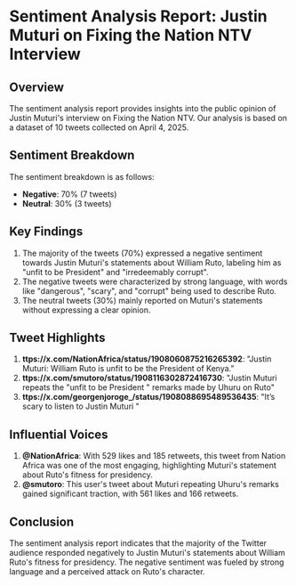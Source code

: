 # Sentiment Analysis Report: Justin Muturi on Fixing the Nation NTV Interview

## Overview
The sentiment analysis report provides insights into the public opinion of Justin Muturi's interview on Fixing the Nation NTV. Our analysis is based on a dataset of 10 tweets collected on April 4, 2025.

## Sentiment Breakdown
The sentiment breakdown is as follows:

* **Negative**: 70% (7 tweets)
* **Neutral**: 30% (3 tweets)

## Key Findings
1. The majority of the tweets (70%) expressed a negative sentiment towards Justin Muturi's statements about William Ruto, labeling him as "unfit to be President" and "irredeemably corrupt".
2. The negative tweets were characterized by strong language, with words like "dangerous", "scary", and "corrupt" being used to describe Ruto.
3. The neutral tweets (30%) mainly reported on Muturi's statements without expressing a clear opinion.

## Tweet Highlights
1. **ttps://x.com/NationAfrica/status/1908060875216265392**: "Justin Muturi: William Ruto is unfit to be the President of Kenya."
2. **ttps://x.com/smutoro/status/1908116302872416730**: "Justin Muturi repeats the \"unfit to be President \" remarks made by Uhuru on Ruto"
3. **ttps://x.com/georgenjoroge_/status/1908088695489536435**: "It’s scary to listen to Justin Muturi "

## Influential Voices
1. **@NationAfrica**: With 529 likes and 185 retweets, this tweet from Nation Africa was one of the most engaging, highlighting Muturi's statement about Ruto's fitness for presidency.
2. **@smutoro**: This user's tweet about Muturi repeating Uhuru's remarks gained significant traction, with 561 likes and 166 retweets.

## Conclusion
The sentiment analysis report indicates that the majority of the Twitter audience responded negatively to Justin Muturi's statements about William Ruto's fitness for presidency. The negative sentiment was fueled by strong language and a perceived attack on Ruto's character.